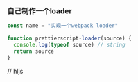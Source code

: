 ### 自己制作一个loader

```js
const name = "实现一个webpack loader"

function prettierscript-loader(source) {
  console.log(typeof source) // string
  return source
}
```
// hljs
